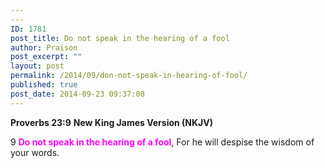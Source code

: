 ```yaml
---
---
ID: 1781
post_title: Do not speak in the hearing of a fool
author: Praison
post_excerpt: ""
layout: post
permalink: /2014/09/don-not-speak-in-hearing-of-fool/
published: true
post_date: 2014-09-23 09:37:08
---
```

<strong>Proverbs 23:9</strong>
<strong> New King James Version (NKJV)</strong>

9 <strong><span style="color: #ff00ff;">Do not speak in the hearing of a fool</span></strong>,
For he will despise the wisdom of your words.